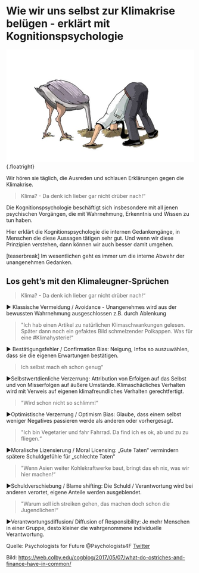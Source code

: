 
# Wie wir uns selbst zur Klimakrise belügen - erklärt mit Kognitionspsychologie

![klimakrise-kopf-in-sand](klimakrise-ausreden-kognitionspsychologie.assets/klimakrise-kopf-in-sand.png){.floatright}

Wir hören sie täglich, die Ausreden und schlauen Erklärungen gegen die Klimakrise.

> Klima? - Da denk ich lieber gar nicht drüber nach!“

Die Kognitionspsychologie beschäftigt sich insbesondere mit all jenen psychischen Vorgängen, die mit Wahrnehmung, Erkenntnis und Wissen zu tun haben.

Hier erklärt die Kognitionspsychologie die internen Gedankengänge, in Menschen die diese Aussagen tätigen sehr gut. Und wenn wir diese Prinzipien verstehen, dann können wir auch besser damit umgehen.

[teaserbreak]
Im wesentlichen geht es immer um die interne Abwehr der unangenehmen Gedanken.

## Los geht’s mit den Klimaleugner-Sprüchen

> Klima? - Da denk ich lieber gar nicht drüber nach!“

▶️ Klassische Vermeidung / Avoidance - Unangenehmes wird aus der bewussten Wahrnehmung ausgeschlossen z.B. durch Ablenkung

> "Ich hab einen Artikel zu natürlichen Klimaschwankungen gelesen. Später dann noch ein gefaktes Bild schmelzender Polkappen. Was für eine #Klimahysterie!“

▶️ Bestätigungsfehler / Confirmation Bias: Neigung, Infos so auszuwählen, dass sie die eigenen Erwartungen bestätigen.

> Ich selbst mach eh schon genug“

▶️Selbstwertdienliche Verzerrung: Attribution von Erfolgen auf das Selbst und von Misserfolgen auf äußere Umstände.
Klimaschädliches Verhalten wird mit Verweis auf eigenen klimafreundliches Verhalten gerechtfertigt.

> "Wird schon nicht so schlimm!“

▶️Optimistische Verzerrung / Optimism Bias: Glaube, dass einem selbst weniger Negatives passieren werde als anderen oder vorhergesagt.

> "Ich bin Vegetarier und fahr Fahrrad. Da find ich es ok, ab und zu zu fliegen.“

▶️Moralische Lizensierung / Moral Licensing: „Gute Taten“ vermindern spätere Schuldgefühle für „schlechte Taten“

> "Wenn Asien weiter Kohlekraftwerke baut, bringt das eh nix, was wir hier machen!“

▶️Schuldverschiebung / Blame shifting: Die Schuld / Verantwortung wird bei anderen verortet, eigene Anteile werden ausgeblendet.

> "Warum soll ich streiken gehen, das machen doch schon die Jugendlichen!“

▶️Verantwortungsdiffusion/ Diffusion of Responsibility: Je mehr Menschen in einer Gruppe, desto kleiner die wahrgenommene individuelle Verantwortung.

Quelle: Psychologists for Future @Psychologists4F [Twitter](https://twitter.com/Psychologists4F/status/1202157913206329344)

Bild: https://web.colby.edu/cogblog/2017/05/07/what-do-ostriches-and-finance-have-in-common/



